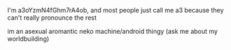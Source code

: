 I'm a3oYzmN4fGhm7rA4ob, and most people just call me a3 because they can't really pronounce the rest


im an asexual aromantic neko machine/android thingy (ask me about my worldbuilding)
